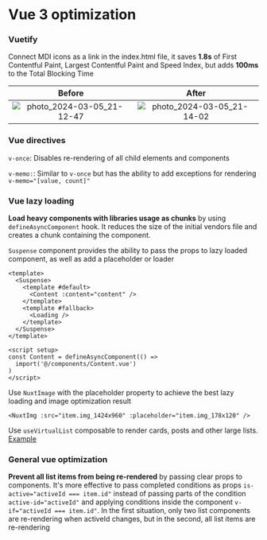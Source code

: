 # Vue 3 optimization

### Vuetify

Connect MDI icons as a link in the index.html file, it saves **1.8s** of First Contentful Paint,
Largest Contentful Paint and Speed Index, but adds **100ms** to the Total Blocking Time

Before | After
:-:|:-:
![photo_2024-03-05_21-12-47](https://github.com/Roman0047/Movies/assets/88735800/71993e48-e688-4ac5-9fba-4f3b4ce66b50) | ![photo_2024-03-05_21-14-02](https://github.com/Roman0047/Movies/assets/88735800/6b4c5e42-eb88-4f45-989a-c0a3c6577c77)

### Vue directives

`v-once`: Disables re-rendering of all child elements and components

`v-memo:`: Similar to `v-once` but has the ability to add exceptions for rendering `v-memo="[value, count]"`

### Vue lazy loading

**Load heavy components with libraries usage as chunks** by using `defineAsyncComponent` hook.
It reduces the size of the initial vendors file and creates a chunk containing the component.

`Suspense` component provides the ability to pass the props to lazy loaded component, as well as
add a placeholder or loader

```vue
<template>
  <Suspense>
    <template #default>
      <Content :content="content" />
    </template>
    <template #fallback>
      <Loading />
    </template>
  </Suspense>
</template>

<script setup>
const Content = defineAsyncComponent(() =>
  import('@/components/Content.vue')
)
</script>
```

Use `NuxtImage` with the placeholder property to achieve the best lazy loading and image optimization result

```vue
<NuxtImg :src="item.img_1424x960" :placeholder="item.img_178x120" />
```

Use `useVirtualList` composable to render cards, posts and other large lists. [Example](https://vueuse.org/core/useVirtualList/)

### General vue optimization

**Prevent all list items from being re-rendered** by passing clear props to components. It's more effective
to pass completed conditions as props `is-active="activeId === item.id"` instead of passing parts of the condition
`active-id="activeId"` and applying conditions inside the component `v-if="activeId === item.id"`. In the first
situation, only two list components are re-rendering when activeId changes, but in the second, all list items are
re-rendering